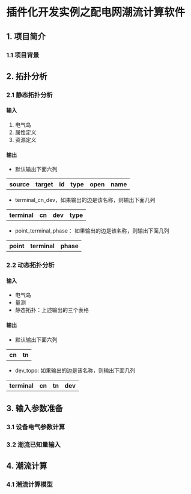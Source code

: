# 插件化开发实例之配电网潮流计算软件

## 1. 项目简介
### 1.1 项目背景

## 2. 拓扑分析
###  2.1 静态拓扑分析

#### 输入

1. 电气岛
2. 属性定义
3. 资源定义

#### 输出

- 默认输出下面六列
<table>
    <th>source</th>
    <th>target</th>
    <th>id</th>
    <th>type</th>
    <th>open</th>
    <th>name</th>
</table>

- terminal_cn_dev，如果输出的边是该名称，则输出下面几列
<table>
    <th>terminal</th>
    <th>cn</th>
    <th>dev</th>
    <th>type</th>
</table>

- point_terminal_phase： 如果输出的边是该名称，则输出下面几列
<table>
    <th>point</th>
    <th>terminal</th>
    <th>phase</th>
</table>

###  2.2 动态拓扑分析

#### 输入

- 电气岛
- 量测
- 静态拓扑：上述输出的三个表格

#### 输出

- 默认输出下面六列
<table>
    <th>cn</th>
    <th>tn</th>
</table>

- dev_topo: 如果输出的边是该名称，则输出下面几列
<table>
    <th>terminal</th>
    <th>cn</th>
    <th>tn</th>
    <th>dev</th>
</table>

## 3. 输入参数准备
### 3.1 设备电气参数计算
### 3.2 潮流已知量输入

## 4. 潮流计算
###  4.1 潮流计算模型